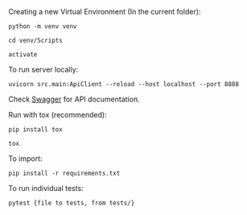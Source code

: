 Creating a new Virtual Environment (In the current folder):

```python -m venv venv```

```cd venv/Scripts```

```activate```

To run server locally: 

```uvicorn src.main:ApiClient --reload --host localhost --port 8888```

Check [Swagger](http://localhost:8888/docs) for API documentation.

Run with tox (recommended):

```pip install tox```

```tox```

To import: 

```pip install -r requirements.txt```

To run individual tests:

```pytest {file to tests, from tests/}```
